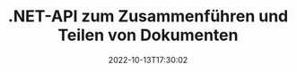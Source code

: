 ---
############################# Static ############################
layout: "product"
date: 2022-10-13T17:30:02
draft: false

product: "Merger"
product_tag: "merger"
platform: ".NET"
platform_tag: "net"

############################# Head ############################
head_title: "C# .NET API zum Zusammenführen von Dokumenten | Kombinieren und teilen Sie PDF Word Excel EPUB"
head_description: "C# .NET API zum Zusammenführen von Dokumenten zum Kombinieren, Teilen, Austauschen oder Entfernen von Dokumentseiten aus PDF-, Microsoft Word-, Excel-, Präsentations-, Visio- und Bildformaten."

############################# Header ############################
title: ".NET-API zum Zusammenführen und Teilen von Dokumenten"
description: "API zum Kombinieren, Teilen, Austauschen, Trimmen oder Entfernen von Dokumenten, Folien und Diagrammen in .NET-Anwendungen."
button:
    enable: true

############################# SubMenu ############################
submenu:
    enable: true
    
    left:
        img_alt: "GroupDocs.Merger for .NET"
        image: "https://www.groupdocs.cloud/templates/groupdocs/images/product-logos/groupdocs-merger-net.png"
        product: "GroupDocs.Merger"
        platform: ".NET"

    middle:
        button:
            # button loop
            - link: "#overview"
              text: "Überblick"

            # button loop
            - link: "#features"
              text: "Merkmale"

            # button loop
            - link: "#support"
              text: "Support"

            # button loop
            - link: "https://products.groupdocs.app/merger"
              text: "Live Demo"

            # button loop
            - link: "https://purchase.groupdocs.com/pricing/merger/net"
              text: "Preisgestaltung"

    right:
        link_download: "https://downloads.groupdocs.com/merger"
        link_learn: "https://docs.groupdocs.com/merger/net/"
        link_buy: "https://purchase.groupdocs.com"

############################# Overview ############################
overview:
    enable: true
    content: |
      GroupDocs.Merger für .NET unterstützt Sie bei der schnellen Entwicklung erstklassiger Geschäftsanwendungen in C#, ASP.NET und anderen .NET-Technologien. Mit nur wenigen Codezeilen können Ihre .NET-Anwendungen einzelne Seiten oder eine Sammlung von Dokumentseiten, Folien, Bildern oder Diagrammen kombinieren, teilen, neu anordnen, austauschen, kürzen und entfernen. Führen Sie diese Vorgänge an sicheren Dateien durch, indem Sie den Kennwortschutz für bekannte und unbekannte Dateiformate festlegen oder entfernen.  

      Durch die Verwendung von GroupDocs.Merger für .NET können Sie Zusammenführungen durchführen; Splitten und andere verwandte Operationen an einzelnen Dokumenten sowie an einem Stapel von Dokumenten. Programmgesteuertes Zusammenfügen von Dateien in allen gängigen Formaten wie Microsoft Word, Excel, PowerPoint, Visio, OpenDocument, PDF, XPS, TXT, CSV, eBook und Bilddateiformaten.
    tabs:
      enable: true
      
      ## TAB ONE ##
      tab_one:
        description: |
          Nachfolgend finden Sie eine Übersicht über GroupDocs.Merger für .NET:
      
        left:
          enable: true
          icon: "fab fa-html5"
          title: "Dokumentoperationen"
          content: |
            * Seitenreihenfolge ändern
            * Seiten entfernen oder löschen
            * Dokument aufteilen oder unterbrechen
            * Tauschen oder mischen Sie zwei beliebige Seite
            * Trimmen Sie einzelne oder mehrere Seiten
            * Verbinden Sie mehrere Dokumente
        
        right:
          enable: true
          icon: "fab fa-html5"
          title: "Sicherheitsoperationen"
          content: |
            * Dokumentsicherheit einrichten
            * Überprüfen Sie den Sicherheitsstatus des Dokuments
            * Dokumentenkennwort festlege
            * Dokumentkennwort aktualisieren
            * Dokumentkennwort entfernen
      
      ## TAB TWO ##
      tab_two:
        description: |
          GroupDocs.Merger für .NET unterstützt das Zusammenführen der folgenden [Dokumentdateiformate](https://docs.groupdocs.com/merger/net/supported-document-formats/):

        left:
          enable: true
          table:
            # table loop
            - title: "Microsoft Office"
              content: |
                * **Word:** DOC, DOCX, DOCM, DOT, DOTX, DOTM, RTF, TXT
                * **Excel:** XLS, XLSX, XLSM, XLSB, XLTM, XLT, XLTM, XLTX, XLAM, SXC, SpreadsheetML
                * **PowerPoint:** PPT, PPTX, PPS, PPSX, PPSM, POT, POTM, POTX, PPTM
                * **OneNote:** ONE

        right:
          enable: true
          table:
            # table loop
            - title: "OpenDocument & Andere Formate"
              content: |
                * **OpenDocument-Formate**: ODT, OTT, ODP, OTP, ODS
                * **Festes Layout**: PDF, XPS
                * **Bilder**: BMP, PNG, TIFF
                * **Web**: HTML, MHT, MHTML
                * **Text**: TXT, CSV, TSV
                * **LaTex**: TEX
                * **Ebook**: EPUB

      ## TAB THREE ##
      tab_three:
        description: |
          GroupDocs.Merger for .NET unterstützt das Folgen Betriebssysteme, Frameworks & Paket-Managers:
        
        left:
          enable: true
          table:
            # table loop
            - icon: "fab fa-windows"
              title: "Betriebssysteme"
              content: |
                * Windows Desktop
                * Windows Server
                * Windows Azure
                * Linux

            # table loop
            - icon: "fas fa-code"
              title: "Unterstützte Frameworks"
              content: |
                * .NET Framework 2.0 oder höher
                * Mono Framework 1.2 oder höher
                * .NET Standard 2.0
                * .NET Core 2.0

        right:
          enable: true
          table:
            # table loop
            - icon: "fas fa-box"
              title: "Paket-Manager"
              content: |
                * NuGet

            # table loop
            - icon: "fas fa-tools"
              title: "Entwicklungsumgebungen"
              content: |
                * Microsoft Visual Studio
                * Xamarin.Android
                * Xamarin.IOS
                * Xamarin.Mac
                * MonoDevelop

############################# Features ############################
features:
    enable: true
    title: "GroupDocs.Merger für .NET-Funktionen"

    feature:
      # feature loop
      - icon: "fas fa-copy"
        content: "Kombinieren und führen Sie mehrere Seiten, Folien und Diagramme in einem einzigen Dokument zusammen"
       
      # feature loop
      - icon: "fas fa-eye"
        content: "Große Dokumente aufteilen und in mehrere kleinere Dateien aufteilen"

      # feature loop
      - icon: "fas fa-bolt"
        content: "Ordnen, mischen und reorganisieren Sie Seiten, Folien oder Diagramme"
      
      # feature loop
      - icon: "fas fa-file-powerpoint"
        content: "Tauschen und tauschen Sie innerhalb eines Dokuments zwei Seiten, Folien oder Diagramme untereinander aus"

      # feature loop
      - icon: "fas fa-code"
        content: "Kürzen Sie das Dokument, indem Sie bestimmte Seiten, Folien oder Diagramme entfernen"

      # feature loop
      - icon: "fas fa-cloud"
        content: "Entfernen Sie einzelne oder eine Sammlung von Seiten, Folien oder Diagrammen"

      # feature loop
      - icon: "fas fa-remove-format"
        content: "Heften Sie eine große Anzahl von Dokumenten in Stapeln zusammen"

      # feature loop
      - icon: "fas fa-comment-slash"
        content: "Prüfen Sie programmgesteuert, ob ein Dokument mit einem Passwort gesichert ist"

      # feature loop
      - icon: "fas fa-location-arrow"
        content: "Passwort für bekannte und unbekannte Dokumentformate festlegen, zurücksetzen und entfernen"

      # feature loop
      - icon: "fas fa-border-all"
        content: "Abrufen der Liste der unterstützten Dateiformate – Split and Join Text (ERR) Protokolldateiformat"

      # feature loop
      - icon: "fas fa-wrench"
        content: "Drehen Sie Seiten und ändern Sie die Seitenausrichtung bekannter und unbekannter Formate"

      # feature loop
      - icon: "fas fa-columns"
        content: "Kombinieren Sie mehrere Dateien unterschiedlicher Formate zu DOC, DOCX und XPS"

      # feature loop
      - icon: "fas fa-file-word"
        content: "Aufteilen großer Textdateien nach Zeilennummern"

      # feature loop
      - icon: "fas fa-envelope"
        content: "Erhalten Sie Bilddarstellungen von Dokumentseiten und Diagrammfamilienformaten"

      # feature loop
      - icon: "fas fa-print"
        content: "Verbinden Sie Bilder mit Hintergrundfarbe für einen leeren schwarzen Bildraum"

      # feature loop
      - icon: "fas fa-file-archive"
        content: "Führen Sie verschiedene Arten von Dokumenten (DOC, XLS, PPT usw.) in einer einzigen PDF-Datei zusammen"

      # feature loop
      - icon: "fas fa-lock"
        content: "Importieren Sie mühelos OLE-Objekte in Microsoft Word-, Excel-, Präsentations- und OpenDocument-Dateitypen"

      # feature loop
      - icon: "fas fa-file-code"
        content: "Andere Dokumente über OLE-Objekte zur Diagrammseite hinzufügen"

    more_feature:
      # more_feature_loop
      - title: "Gewünschte Seiten aus Dokumenten entfernen"
        content: |
          GroupDocs.Merger for .NET API hilft Ihnen, unerwünschte Seiten aus Ihrem Dokument zu löschen.
      
      # more_feature_loop
      - title: "Transformation auf die gerenderte Ausgabe anwenden"
        content: "Mit GroupDocs.Merger for .NET API können Sie verschiedene Transformationen am gerenderten Ausgabedokument durchführen. Diese Transformationsoptionen geben Ihnen die Kontrolle darüber, wie Sie die gerenderte Ausgabe für die Anzeige präsentieren. Die verfügbaren Transformationen sind die Seitenrotationsoption, die Seitenneuordnungsoption und das Anwenden von Textwasserzeichen."

      # more_feature_loop
      - title: "Überprüfen Sie das Kennwort des unbekannten Dokumentformats"
        content: "GroupDocs.Merger for .NET API ermöglicht es Ihnen, das Passwort eines Dokuments zu überprüfen, dessen Format unbekannt ist."

############################# Support ############################
support:
    enable: true

############################# Solutions ############################
solutions:
    enable: true
    title: "GroupDocs.Merger bietet APIs zum Anzeigen von Dokumenten für andere beliebte Entwicklungsumgebungen"

    solution:
        # solution loop
        - img_alt: "GroupDocs.Merger for Java"
          image: "https://www.groupdocs.cloud/templates/groupdocs/images/product-logos/groupdocs-merger-java.png"
          product: "GroupDocs.Merger"
          platform: "Java"
          link: "/merger/java/"

############################# Back to top ###############################
back_to_top:
  enable: true
---